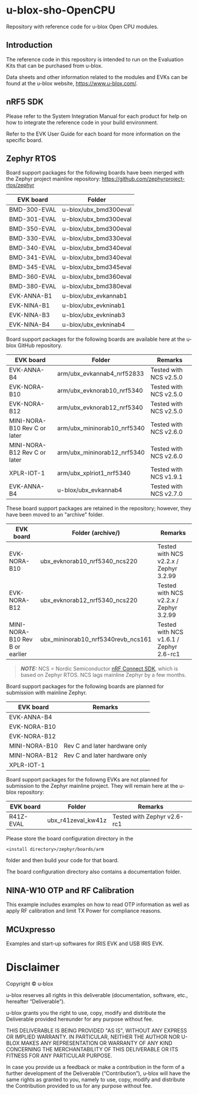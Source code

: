 # u-blox-sho-OpenCPU
Repository with reference code for u-blox Open CPU modules.

## Introduction
The reference code in this repository is intended to run on the Evaluation Kits
that can be purchased from u-blox.

Data sheets and other information related to the modules and EVKs can be found
at the u-blox website, https://www.u-blox.com/.

## nRF5 SDK
Please refer to the System Integration Manual for each product for help on how
to integrate the reference code in your build environment.

Refer to the EVK User Guide for each board for more information on the specific
board.

## Zephyr RTOS
Board support packages for the following boards have been merged with the Zephyr
project mainline repository: https://github.com/zephyrproject-rtos/zephyr

| EVK board    | Folder                |
|--------------|-----------------------|
| BMD-300-EVAL | u-blox/ubx_bmd300eval |
| BMD-301-EVAL | u-blox/ubx_bmd300eval |
| BMD-350-EVAL | u-blox/ubx_bmd300eval |
| BMD-330-EVAL | u-blox/ubx_bmd330eval |
| BMD-340-EVAL | u-blox/ubx_bmd340eval |
| BMD-341-EVAL | u-blox/ubx_bmd340eval |
| BMD-345-EVAL | u-blox/ubx_bmd345eval |
| BMD-360-EVAL | u-blox/ubx_bmd360eval |
| BMD-380-EVAL | u-blox/ubx_bmd380eval |
| EVK-ANNA-B1  | u-blox/ubx_evkannab1  |
| EVK-NINA-B1  | u-blox/ubx_evkninab1  |
| EVK-NINA-B3  | u-blox/ubx_evkninab3  |
| EVK-NINA-B4  | u-blox/ubx_evkninab4  |

Board support packages for the following boards are available here at the u-blox
GitHub repository. 

| EVK board                    | Folder                        | Remarks                |
|------------------------------|-------------------------------|------------------------|
| EVK-ANNA-B4                  | arm/ubx_evkannab4_nrf52833    | Tested with NCS v2.5.0 |
| EVK-NORA-B10                 | arm/ubx_evknorab10_nrf5340    | Tested with NCS v2.5.0 |
| EVK-NORA-B12                 | arm/ubx_evknorab12_nrf5340    | Tested with NCS v2.5.0 |
| MINI-NORA-B10 Rev C or later | arm/ubx_mininorab10_nrf5340   | Tested with NCS v2.6.0 |
| MINI-NORA-B12 Rev C or later | arm/ubx_mininorab12_nrf5340   | Tested with NCS v2.6.0 |
| XPLR-IOT-1                   | arm/ubx_xplriot1_nrf5340      | Tested with NCS v1.9.1 |
| EVK-ANNA-B4                  | u-blox/ubx_evkannab4          | Tested with NCS v2.7.0 |

These board support packages are retained in the repository; however, they have been moved to an "archive" folder.

| EVK board                      | Folder (archive/)                  | Remarks                                 |
|--------------------------------|------------------------------------|-----------------------------------------|
| EVK-NORA-B10                   | ubx_evknorab10_nrf5340_ncs220      | Tested with NCS v2.2.x / Zephyr 3.2.99  |
| EVK-NORA-B12                   | ubx_evknorab12_nrf5340_ncs220      | Tested with NCS v2.2.x / Zephyr 3.2.99  |
| MINI-NORA-B10 Rev B or earlier | ubx_mininorab10_nrf5340revb_ncs161 | Tested with NCS v1.6.1 / Zephyr 2.6-rc1 |

> **_NOTE:_** NCS = Nordic Semiconductor [nRF Connect SDK](https://developer.nordicsemi.com/nRF_Connect_SDK/doc/latest/nrf/index.html), which is based on Zephyr RTOS. NCS lags mainline Zephyr by a few months.

Board support packages for the following boards are planned for submission
with mainline Zephyr.

| EVK board     | Remarks                            |
|---------------|------------------------------------|
| EVK-ANNA-B4   |  |
| EVK-NORA-B10  |  |
| EVK-NORA-B12  |  |
| MINI-NORA-B10 | Rev C and later hardware only |
| MINI-NORA-B12 | Rev C and later hardware only |
| XPLR-IOT-1    |  |

Board support packages for the followng EVKs are not planned for submission to
the Zephyr mainline project. They will remain here at the u-blox repository:

| EVK board | Folder             | Remarks                     |
|-----------|--------------------|-----------------------------|
| R41Z-EVAL | ubx_r41zeval_kw41z | Tested with Zephyr v2.6-rc1 |

Please store the board configuration directory in the

	<install directory>/zephyr/boards/arm

folder and then build your code for that board.

The board configuration directory also contains a documentation folder.

## NINA-W10 OTP and RF Calibration
This example includes examples on how to read OTP information as well as apply RF calibration and limit TX Power for compliance reasons.

## MCUxpresso
Examples and start-up softwares for IRIS EVK and USB IRIS EVK.

# Disclaimer
Copyright &#x00a9; u-blox

u-blox reserves all rights in this deliverable (documentation, software, etc.,
hereafter “Deliverable”).

u-blox grants you the right to use, copy, modify and distribute the
Deliverable provided hereunder for any purpose without fee.

THIS DELIVERABLE IS BEING PROVIDED "AS IS", WITHOUT ANY EXPRESS OR IMPLIED
WARRANTY. IN PARTICULAR, NEITHER THE AUTHOR NOR U-BLOX MAKES ANY
REPRESENTATION OR WARRANTY OF ANY KIND CONCERNING THE MERCHANTABILITY OF THIS
DELIVERABLE OR ITS FITNESS FOR ANY PARTICULAR PURPOSE.

In case you provide us a feedback or make a contribution in the form of a
further development of the Deliverable (“Contribution”), u-blox will have the
same rights as granted to you, namely to use, copy, modify and distribute the
Contribution provided to us for any purpose without fee.

